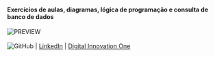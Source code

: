 #### Exercícios de aulas, diagramas, lógica de programação e consulta de banco de dados

![PREVIEW](https://raw.githubusercontent.com/andreriffen/IFSC_Stuff/main/diagramaClasseJPG.jpg)
<br>
<br>
![GitHub](https://github.com/andreriffen) | [LinkedIn](https://www.linkedin.com/in/andre-gbf/) | [Digital Innovation One](https://web.dio.me/users/andreriffen6)
